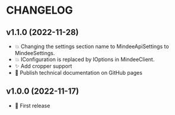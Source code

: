 # CHANGELOG

## v1.1.0 (2022-11-28)

* :boom: Changing the settings section name to MindeeApiSettings to MindeeSettings.
* :boom: IConfiguration is replaced by IOptions<MindeeSettings> in MindeeClient.
* :sparkles: Add cropper support
* :memo: Publish technical documentation on GitHub pages

## v1.0.0 (2022-11-17)

* :tada: First release
